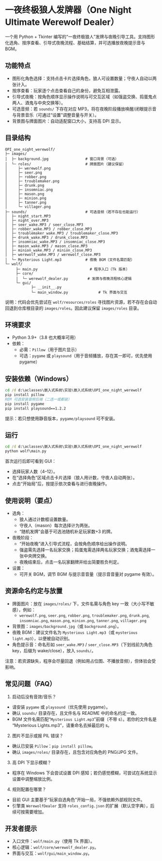 # 一夜终极狼人发牌器（One Night Ultimate Werewolf Dealer）

一个用 Python + Tkinter 编写的“一夜终极狼人”发牌与夜晚引导工具。支持图形化选角、按序查看、引导式夜晚流程、基础结算，并可选播放夜晚提示音与 BGM。

## 功能特点

- 图形化角色选择：支持点击卡片选择角色，狼人可设置数量；守夜人自动以两张计入。
- 按序查看：玩家逐个点击查看自己的身份，避免互相泄露。
- 引导式夜晚：按角色顺序显示操作说明与可交互区域（如强盗交换、捣蛋鬼点两人、酒鬼与中央交换等）。
- 可选音频：若 `sounds/` 下存在对应 MP3，将在夜晚阶段播放唤醒/闭眼提示音与背景音乐（可通过“设置”调整音量与开关）。
- 背景图与牌面图片：自动适配窗口大小，支持高 DPI 显示。

## 目录结构

```
OPI_one_night_werewolf/
├─ images/
│  ├─ background.jpg                 # 窗口背景（可选）
│  └─ roles/                         # 牌面图片（建议保留）
│     ├─ werewolf.png
│     ├─ seer.png
│     ├─ robber.png
│     ├─ troublemaker.png
│     ├─ drunk.png
│     ├─ insomniac.png
│     ├─ mason.png
│     ├─ minion.png
│     ├─ tanner.png
│     └─ villager.png
├─ sounds/                           # 可选音频（若不存在也能运行）
│  ├─ night_start.MP3
│  ├─ night_over.MP3
│  ├─ seer_wake.MP3 / seer_close.MP3
│  ├─ robber_wake.MP3 / robber_close.MP3
│  ├─ troublemaker_wake.MP3 / troublemaker_close.MP3
│  ├─ drunk_wake.MP3 / drunk_close.MP3
│  ├─ insomniac_wake.MP3 / insomniac_close.MP3
│  ├─ mason_wake.MP3 / mason_close.MP3
│  ├─ minion_wake.MP3 / minion_close.MP3
│  ├─ werewolf_wake.MP3 / werewolf_close.MP3
│  └─ Mysterious Light.mp3           # 夜晚 BGM（文件名需匹配）
└─ wolf/
	 ├─ main.py                        # 程序入口（Tk 版本）
	 ├─ core/
	 │  └─ werewolf_dealer.py         # 发牌与夜晚流程核心逻辑
	 └─ gui/
			├─ __init__.py
			└─ main_window.py              # Tk 界面与交互
```

说明：代码会优先尝试在 `wolf/resources/roles` 寻找图片资源，若不存在会自动回退到仓库根目录的 `images/roles`。因此建议保留 `images/roles` 目录。

## 环境要求

- Python 3.9+（3.8 也大概率可用）
- 依赖：
  - 必需：`Pillow`（用于图片显示）
  - 可选：`pygame` 或 `playsound`（用于音频播放，存在其一即可，优先使用 pygame）

## 安装依赖（Windows）

```cmd
cd /d d:\aclasses\嵌入式系统\实验\嵌入式系统\OPI_one_night_werewolf
pip install pillow
REM 可选安装音频后端（二选一或都装）
pip install pygame
pip install playsound==1.2.2
```

提示：若只想使用静音版本，`pygame/playsound` 可不安装。

## 运行

```cmd
cd /d d:\aclasses\嵌入式系统\实验\嵌入式系统\OPI_one_night_werewolf
python wolf\main.py
```

首次运行后即可看到 GUI：

- 选择玩家人数（4–12）。
- 在“选择角色”区域点击卡片选择（狼人用计数，守夜人自动两张）。
- 点击“开始局”后，按提示依次查看与进行夜晚操作。

## 使用说明（要点）

- 选角：
  - 狼人通过计数框设置数量。
  - 守夜人（mason）每次选择计为两张。
  - “随机发牌”会基于可选池随机补足玩家数+3 的牌。
- 夜晚阶段：
  - “开始夜晚”进入引导式流程，会按角色顺序给出操作说明。
  - 强盗需先选择一名玩家交换；捣蛋鬼需选择两名玩家交换；酒鬼需选择一张中央牌交换。
  - 夜晚结束后，点击一名玩家翻牌并给出简要胜负判定。
- 设置：
  - 可开关 BGM，调节 BGM 与提示音音量（提示音音量对 pygame 有效）。

## 资源命名约定与放置

- 牌面图片：放在 `images/roles/` 下，文件名需与角色 key 一致（大小写不敏感），例如：
  - `werewolf.png`, `seer.png`, `robber.png`, `troublemaker.png`, `drunk.png`, `insomniac.png`, `mason.png`, `minion.png`, `tanner.png`, `villager.png`
- 背景图：`images/background.jpg`（或 `background.png`）。
- 夜晚 BGM：建议文件名为 `Mysterious Light.mp3`（或 `mysterious light.mp3`），以便被自动识别。
- 角色提示音：命名形如 `seer_wake.MP3` / `seer_close.MP3`（下划线前为角色 key，后缀为 wake/close），放入 `sounds/`。

注意：若资源缺失，程序会尽量回退（例如用占位图、不播放音频），但体验会受影响。

## 常见问题（FAQ）

1) 启动后没有音效/音乐？

- 请安装 `pygame` 或 `playsound`（优先使用 pygame）。
- 确认 `sounds/` 目录存在，且文件名与 README 中的命名约定一致。
- BGM 文件名需匹配“`Mysterious Light.mp3`”前缀（不带 s）。若你的文件名是 “Mysterious Lights.mp3”，请重命名去掉最后的 s。

2) 图片不显示或报 PIL 错误？

- 确认已安装 `Pillow`：`pip install pillow`。
- 确认 `images/roles/` 目录存在，且包含对应角色的 PNG/JPG 文件。

3) 高 DPI 下显示模糊？

- 程序在 Windows 下会尝试设置 DPI 感知；若仍感觉模糊，可尝试在系统显示设置中调整缩放比例。

4) 规则配置在哪里？

- 目前 GUI 主要基于“玩家自选角色”开始一局，不强依赖外部规则文件。
- 引擎类 `WerewolfDealer` 支持 `roles_config.json` 的扩展（默认空字典），后续可按需要增加。

## 开发者提示

- 入口文件：`wolf/main.py`（使用 Tk 界面）。
- 核心逻辑：`wolf/core/werewolf_dealer.py`。
- 界面与交互：`wolf/gui/main_window.py`。
